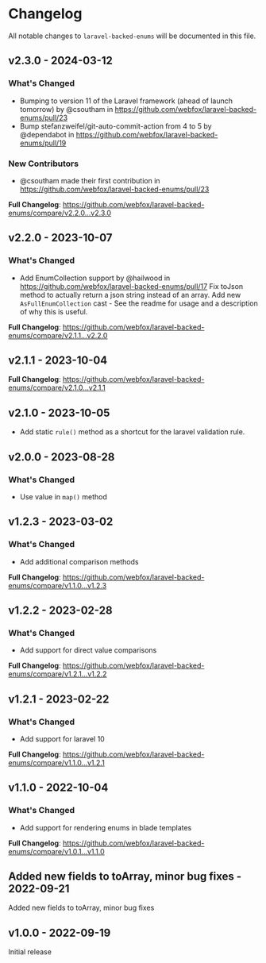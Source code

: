 # Changelog

All notable changes to `laravel-backed-enums` will be documented in this file.

## v2.3.0 - 2024-03-12

### What's Changed

* Bumping to version 11 of the Laravel framework (ahead of launch tomorrow) by @csoutham in https://github.com/webfox/laravel-backed-enums/pull/23
* Bump stefanzweifel/git-auto-commit-action from 4 to 5 by @dependabot in https://github.com/webfox/laravel-backed-enums/pull/19

### New Contributors

* @csoutham made their first contribution in https://github.com/webfox/laravel-backed-enums/pull/23

**Full Changelog**: https://github.com/webfox/laravel-backed-enums/compare/v2.2.0...v2.3.0

## v2.2.0 - 2023-10-07

### What's Changed

- Add EnumCollection support by @hailwood in https://github.com/webfox/laravel-backed-enums/pull/17
  Fix toJson method to actually return a json string instead of an array.
  Add new `AsFullEnumCollection` cast - See the readme for usage and a description of why this is useful.

**Full Changelog**: https://github.com/webfox/laravel-backed-enums/compare/v2.1.1...v2.2.0

## v2.1.1 - 2023-10-04

**Full Changelog**: https://github.com/webfox/laravel-backed-enums/compare/v2.1.0...v2.1.1

## v2.1.0 - 2023-10-05

- Add static `rule()` method as a shortcut for the laravel validation rule.

## v2.0.0 - 2023-08-28

### What's Changed

- Use value in `map()` method

## v1.2.3 - 2023-03-02

### What's Changed

- Add additional comparison methods

**Full Changelog**: https://github.com/webfox/laravel-backed-enums/compare/v1.1.0...v1.2.3

## v1.2.2 - 2023-02-28

### What's Changed

- Add support for direct value comparisons

**Full Changelog**: https://github.com/webfox/laravel-backed-enums/compare/v1.2.1...v1.2.2

## v1.2.1 - 2023-02-22

### What's Changed

- Add support for laravel 10

**Full Changelog**: https://github.com/webfox/laravel-backed-enums/compare/v1.1.0...v1.2.1

## v1.1.0 - 2022-10-04

### What's Changed

- Add support for rendering enums in blade templates

**Full Changelog**: https://github.com/webfox/laravel-backed-enums/compare/v1.0.1...v1.1.0

## Added new fields to toArray, minor bug fixes - 2022-09-21

Added new fields to toArray, minor bug fixes

## v1.0.0 - 2022-09-19

Initial release
